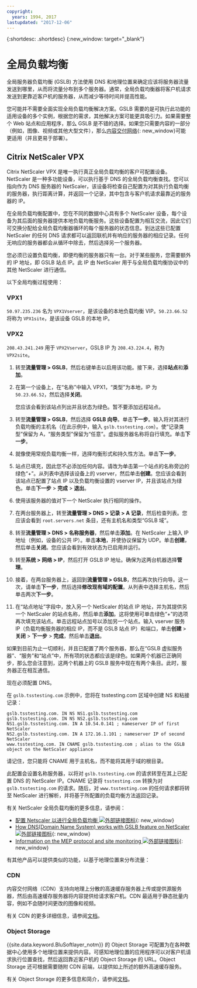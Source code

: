 ```yaml
---
copyright:
  years: 1994, 2017
lastupdated: "2017-12-06"
---
```


{:shortdesc: .shortdesc}
{:new_window: target="_blank"}

# 全局负载均衡

全局服务器负载均衡 (GSLB) 方法使用 DNS 和地理位置来确定应该将服务器流量发送到哪里，从而将流量分布到多个服务器。通常，全局负载均衡器将客户机请求发送到更靠近客户机的服务器，从而减少等待时间并提高性能。

您可能并不需要全面实现全局负载均衡解决方案。GSLB 需要的是可执行此功能的适用设备的多个实例，根据您的需求，其他解决方案可能更具吸引力。如果需要整个 Web 站点和应用程序，那么 GSLB 是不错的选择。如果您只需要内容的一部分（例如，图像、视频或其他大型文件），那么[内容交付网络](https://console.bluemix.net/docs/infrastructure/CDN/about.html#about-content-delivery-networks-cdn-){: new_window}可能更适用（并且更易于部署）。

## Citrix NetScaler VPX

Citrix NetScaler VPX 是唯一执行真正全局负载均衡的客户可配置设备。NetScaler 是一种多功能设备，可以执行基于 DNS 的全局负载均衡查找。您可以指向作为 DNS 服务器的 NetScaler，该设备将检查自己配置为对其执行负载均衡的服务器，执行距离计算，并返回一个记录，其中包含与客户机请求最靠近的服务器的 IP。

在全局负载均衡配置中，您在不同的数据中心具有多个 NetScaler 设备，每个设备为其后面的服务器提供本地负载均衡服务。这些设备配置为相互交流，因此它们可交换分配给全局负载均衡器循环的每个服务器的状态信息。到达这些已配置 NetScaler 的任何 DNS 请求都可以返回联机并有响应的服务器的相应记录。任何无响应的服务器都会从循环中除去，然后选择另一个服务器。

您必须已设置负载均衡，即便均衡的服务器只有一台。对于某些服务，您需要额外的 IP 地址，即 GSLB 站点 IP。此 IP 由 NetScaler 用于与全局负载均衡协议中的其他 NetScaler 进行通信。 

以下全局均衡过程使用：

### VPX1

`50.97.235.236` 名为 `VPX1Vserver`，是该设备的本地负载均衡 VIP。`50.23.66.52` 将称为 `VPX1site`，是该设备 GSLB 的本地 IP。

### VPX2
`208.43.241.249` 用于 `VPX2Vserver`，GSLB IP 为 `208.43.224.4`，称为 `VPX2site`。

1. 转至**流量管理 > GSLB**，然后右键单击以启用该功能。接下来，选择**站点**和**添加**。

2. 在第一个设备上，在“名称”中输入 VPX1，“类型”为本地，IP 为 `50.23.66.52`，然后选择**关闭**。 

	您应该会看到该站点列出并且状态为绿色。暂不要添加远程站点。

3. 转至**流量管理 > GSLB**，然后选择 **GSLB 向导**。单击**下一步**。输入将对其进行负载均衡的主机名（在此示例中，输入 `gslb.tsstesting.com`）。使“记录类型”保留为 A，“服务类型”保留为“任意”。虚拟服务器名称将自行填充。单击**下一步**。

4. 就像使用常规负载均衡一样，选择均衡形式和持久性方法。单击**下一步**。

5. 站点已填充，因此您不必添加任何内容。请改为单击第一个站点的名称旁边的绿色“+”。从列表中选择该设备上的 vserver，然后单击**创建**。您应该会看到该站点已配置了站点 IP 以及负载均衡设置的 vserver IP，并且该站点为绿色。单击**下一步** > **完成** > **退出**。

6. 使用该服务器的值对下一个 NetScaler 执行相同的操作。

7. 在两台服务器上，转至**流量管理 > DNS > 记录 > A 记录**，然后检查列表。您应该会看到 `root.servers.net` 条目，还有主机名和类型“GSLB 域”。 

8. 转至**流量管理 > DNS > 名称服务器**，然后单击**添加**。在 NetScaler 上输入 IP 地址（例如，设备的公共 IP）。单击**本地**，并使协议保留为 UDP。单击**创建**，然后单击**关闭**。您应该会看到有效状态为已启用并运行。

9. 转至**系统 > 网络 > IP**，然后打开 GSLB IP 地址。确保为这两台机器选择**管理**。

10. 接着，在两台服务器上，返回到**流量管理 > GSLB**，然后再次执行向导。这一次，请单击**下一步**，然后选择**修改现有域的配置**。从列表中选择主机名，然后单击两次**下一步**。 

11. 在“站点地址”字段中，放入另一个 NetScaler 的站点 IP 地址，并为其提供另一个 NetScaler 的站点名称，然后单击**添加**。这将使用可单击绿色“+”的选项再次填充该站点。单击远程站点加号以添加另一个站点。输入 vserver 服务 IP（负载均衡服务器的相应 IP，而不是 GSLB 站点 IP）和端口，单击**创建** > **关闭** > **下一步** > **完成**，然后单击**退出**。

如果到目前为止一切顺利，并且已配置了两个服务器，那么在“GSLB 虚拟服务器”、“服务”和“站点”中，所有项的状态都应该是绿色。如果两个机器已正确同步，那么您会注意到，这两个机器上的 GSLB 服务中现在有两个条目。此时，服务器正在相互通信。

现在必须配置 DNS。

在 `gslb.tsstesting.com` 示例中，您将在 tsstesting.com 区域中创建 NS 和粘接记录：

    gslb.tsstesting.com. IN NS NS1.gslb.tsstesting.com
    gslb.tsstesting.com. IN NS NS2.gslb.tsstesting.com
    NS1.gslb.tsstesting.com. IN A 10.54.0.141 ; nameserver IP of first NetScaler
    NS2.gslb.tsstesting.com. IN A 172.16.1.101 ; nameserver IP of second NetScaler
    www.tsstesting.com. IN CNAME gslb.tsstesting.com ; alias to the GSLB object on the NetScaler appliance

请记住，您只能将 CNAME 用于主机名，而不能将其用于域的根目录。

此配置会设置名称服务器，以将对 `gslb.tsstesting.com` 的请求转至在其上已配置 DNS 的 NetScaler IP。CNAME 记录将 `tsstesting.com` 转换为对 `gslb.tsstesting.com` 的请求。随后，对 `www.tsstesting.com` 的任何请求都将转至 NetScaler 进行解析，并将基于所配置的负载均衡方法返回记录。

有关 NetScaler 全局负载均衡的更多信息，请参阅：
* [配置 Netscaler 以进行全局负载均衡 ![外部链接图标](../../icons/launch-glyph.svg "外部链接图标")](http://support.citrix.com/article/CTX110348){: new_window}
* [How DNS(Domain Name System) works with GSLB feature on NetScaler ![外部链接图标](../../icons/launch-glyph.svg "外部链接图标")](https://support.citrix.com/article/CTX122619){: new_window}
* [Information on the MEP protocol and site monitoring ![外部链接图标](../../icons/launch-glyph.svg "外部链接图标")](http://support.citrix.com/article/CTX111081){: new_window}

有其他产品可以提供类似的功能，以基于地理位置来分布流量：

### CDN

内容交付网络（CDN）支持向地理上分散的高速缓存服务器上传或提供源服务器，然后由高速缓存服务器将内容提供给请求客户机。CDN 最适用于静态批量内容，例如不会随时间更改的图像和视频。

有关 CDN 的更多详细信息，请参阅[文档](https://console.bluemix.net/docs/infrastructure/CDN/getting-started.html#getting-started)。

### Object Storage

{{site.data.keyword.BluSoftlayer_notm}} 的 Object Storage 可配置为在各种数据中心使用多个地理位置来提供内容。可感知地理位置的应用程序可以对客户机请求执行位置查找，然后返回靠近客户机的 Object Storage 的 URL。Object Storage 还可根据需要随附 CDN 前端，以提供如上所述的额外高速缓存服务。

有关 Object Storage 的更多信息和简介，请参阅[文档](https://console.bluemix.net/docs/services/cloud-object-storage/about-cos.html#about-ibm-cos)。 
